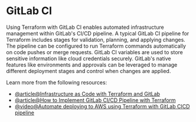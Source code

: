 # GitLab CI

Using Terraform with GitLab CI enables automated infrastructure management within GitLab's CI/CD pipeline. A typical GitLab CI pipeline for Terraform includes stages for validation, planning, and applying changes. The pipeline can be configured to run Terraform commands automatically on code pushes or merge requests. GitLab CI variables are used to store sensitive information like cloud credentials securely. GitLab's native features like environments and approvals can be leveraged to manage different deployment stages and control when changes are applied.

Learn more from the following resources:

- [@article@Infrastructure as Code with Terraform and GitLab](https://docs.gitlab.com/ee/user/infrastructure/iac/)
- [@article@How to Implement GitLab CI/CD Pipeline with Terraform](https://spacelift.io/blog/gitlab-terraform)
- [@video@Automate deploying to AWS using Terraform with GitLab CICD pipeline](https://www.youtube.com/watch?v=oqOzM_WBqZc)